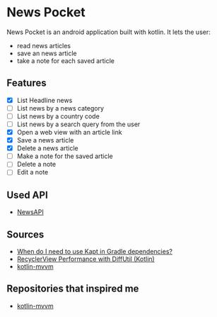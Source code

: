 # News Pocket
News Pocket is an android application built with kotlin. It lets the user:
- read news articles
- save an news article
- take a note for each saved article

## Features
- [x] List Headline news
- [ ] List news by a news category
- [ ] List news by a country code
- [ ] List news by a search query from the user
- [x] Open a web view with an article link
- [x] Save a news article
- [x] Delete a news article
- [ ] Make a note for the saved article
- [ ] Delete a note
- [ ] Edit a note
## Used API
- [NewsAPI](https://newsapi.org)
## Sources
- [When do I need to use Kapt in Gradle dependencies?](https://stackoverflow.com/questions/56691764/when-do-i-need-to-use-kapt-in-gradle-dependencies)
- [RecyclerView Performance with DiffUtil (Kotlin)](https://www.youtube.com/watch?v=y31fzLe2Ajw)
- [kotlin-mvvm](https://github.com/emedinaa/kotlin-mvvm)
## Repositories that inspired me
- [kotlin-mvvm](https://github.com/emedinaa/kotlin-mvvm)